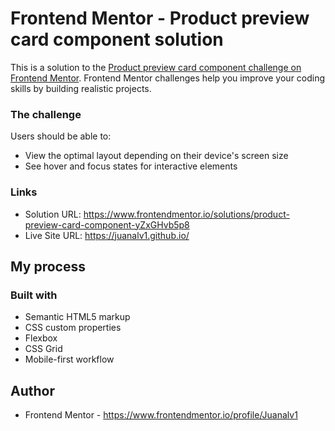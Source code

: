 # Frontend Mentor - Product preview card component solution

This is a solution to the [Product preview card component challenge on Frontend Mentor](https://www.frontendmentor.io/challenges/product-preview-card-component-GO7UmttRfa). Frontend Mentor challenges help you improve your coding skills by building realistic projects. 

### The challenge

Users should be able to:

- View the optimal layout depending on their device's screen size
- See hover and focus states for interactive elements

### Links

- Solution URL: https://www.frontendmentor.io/solutions/product-preview-card-component-yZxGHvb5p8
- Live Site URL: https://juanalv1.github.io/

## My process

### Built with

- Semantic HTML5 markup
- CSS custom properties
- Flexbox
- CSS Grid
- Mobile-first workflow


## Author
- Frontend Mentor - https://www.frontendmentor.io/profile/Juanalv1

